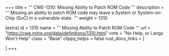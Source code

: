 +++
title = '''
CWE-1310: Missing Ability to Patch ROM Code
'''
description	= '''
Missing an ability to patch ROM code may leave a System or System-on-Chip (SoC) in a vulnerable state.
'''
weight = 1310

[extra]
id = 1310
name = '''
Missing Ability to Patch ROM Code
'''
url = "https://cwe.mitre.org/data/definitions/1310.html"
vote = "No Help, or Langs Won't Help"
class = "Base"
clippy_helps = false
rust_docs_links = [
	
]
+++
